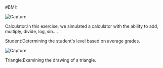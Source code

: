 #BMI:

![Capture](https://github.com/user-attachments/assets/351808c6-2d8b-4cf0-babc-1468b8db916b)


Calculator:In this exercise, we simulated a calculator with the ability to add, multiply, divide, log, sin....

Student:Determining the student's level based on average grades.

![Capture](https://github.com/user-attachments/assets/9a1b11a5-3985-47e3-9197-c2a48a5b7fb5)


Triangle:Examining the drawing of a triangle.

